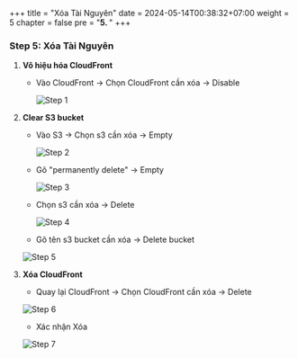 +++
title = "Xóa Tài Nguyên"
date = 2024-05-14T00:38:32+07:00
weight = 5
chapter = false
pre = "<b>5. </b>"
+++

### Step 5: Xóa Tài Nguyên

1. **Vô hiệu hóa CloudFront**

   - Vào CloudFront -> Chọn CloudFront cần xóa -> Disable

     ![Step 1](../../images/4-clear-resources/1.step.png)

2. **Clear S3 bucket**

   - Vào S3 -> Chọn s3 cần xóa -> Empty

     ![Step 2](../../images/4-clear-resources/2.step.png)

   - Gõ "permanently delete" -> Empty

     ![Step 3](../../images/4-clear-resources/3.step.png)

   - Chọn s3 cần xóa -> Delete

     ![Step 4](../../images/4-clear-resources/4.step.png)

   - Gõ tên s3 bucket cần xóa -> Delete bucket

   ![Step 5](../../images/4-clear-resources/5.step.png)

3. **Xóa CloudFront**

   - Quay lại CloudFront -> Chọn CloudFront cần xóa -> Delete

   ![Step 6](../../images/4-clear-resources/6.step.png)

   - Xác nhận Xóa

   ![Step 7](../../images/4-clear-resources/7.step.png)
